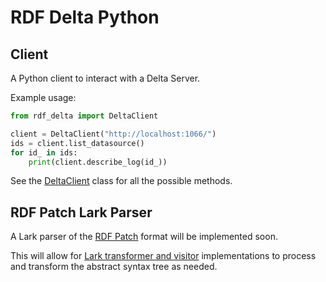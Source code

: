 # RDF Delta Python

## Client

A Python client to interact with a Delta Server.

Example usage:

```python
from rdf_delta import DeltaClient

client = DeltaClient("http://localhost:1066/")
ids = client.list_datasource()
for id_ in ids:
    print(client.describe_log(id_))

```

See the [DeltaClient](rdf_delta/client.py) class for all the possible methods.

## RDF Patch Lark Parser

A Lark parser of the [RDF Patch](https://afs.github.io/rdf-delta/rdf-patch.html) format will be implemented soon.

This will allow for [Lark transformer and visitor](https://lark-parser.readthedocs.io/en/latest/visitors.html) implementations to process and transform the abstract syntax tree as needed.
